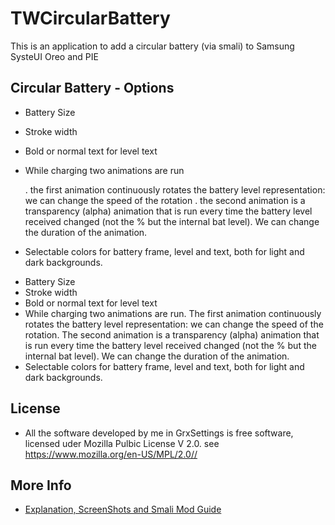 # TWCircularBattery

This is an application to add a circular battery (via smali) to Samsung SysteUI Oreo and PIE 

## Circular Battery - Options

- Battery Size
- Stroke width
- Bold or normal text for level text
- While charging two animations are run

   . the first animation continuously rotates the battery level representation: we can change the speed of the rotation
   . the second animation is a transparency (alpha) animation that is run every time the battery level received changed (not the % but the internal bat level). We can change the duration of the animation.

- Selectable colors for battery frame, level and text, both for light and dark backgrounds. 


* Battery Size
* Stroke width
* Bold or normal text for level text 
* While charging two animations are run. The first animation continuously rotates the battery level representation: we can change the speed of the rotation. The second animation is a transparency (alpha) animation that is run every time the battery level received changed (not the % but the internal bat level). We can change the duration of the animation.
* Selectable colors for battery frame, level and text, both for light and dark backgrounds. 

## License

* All the software developed by me in GrxSettings is free software, licensed uder Mozilla Pulbic License V 2.0. 
  see <https://www.mozilla.org/en-US/MPL/2.0//> 
	

## More Info

* [Explanation, ScreenShots and Smali Mod Guide](https://espdroids.com/Thread-Circular-Battery-for-Samsung-PIE-OREO-Bater%C3%ADa-Circular-Samsung-PIE-OREO?pid=2341#pid2341)
